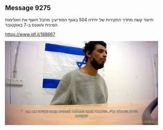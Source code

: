 ## Message 9275

תיעוד קשה מחדר החקירות של יחידה 504 באגף המודיעין:
מחבל חושף את האלימות המינית והאונס ב-7 באוקטובר

https://www.idf.il/188667

![Photo](9275/9275_photo.jpg)
